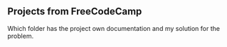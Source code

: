 ## Projects from FreeCodeCamp

Which folder has the project own documentation and my solution for the problem.
